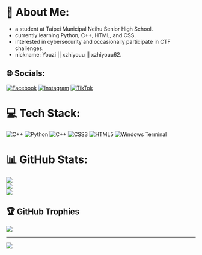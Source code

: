 # 💫 About Me:
- a student at Taipei Municipal Neihu Senior High School.
- currently learning Python, C++, HTML, and CSS.
- interested in cybersecurity and occasionally participate in CTF challenges.
- nickname: Youzi || xzhiyouu || xzhiyouu62.


## 🌐 Socials:
[![Facebook](https://img.shields.io/badge/Facebook-%231877F2.svg?logo=Facebook&logoColor=white)](https://www.facebook.com/profile.php?id=100023965009972) [![Instagram](https://img.shields.io/badge/Instagram-%23E4405F.svg?logo=Instagram&logoColor=white)](https://instagram.com/xzhiyouu) [![TikTok](https://img.shields.io/badge/TikTok-%23000000.svg?logo=TikTok&logoColor=white)](https://tiktok.com/@xzhiyouuu) 

# 💻 Tech Stack:
![C++](https://img.shields.io/badge/c++-%2300599C.svg?style=for-the-badge&logo=c%2B%2B&logoColor=white) ![Python](https://img.shields.io/badge/python-3670A0?style=for-the-badge&logo=python&logoColor=ffdd54) ![C++](https://img.shields.io/badge/c++-%2300599C.svg?style=for-the-badge&logo=c%2B%2B&logoColor=white) ![CSS3](https://img.shields.io/badge/css3-%231572B6.svg?style=for-the-badge&logo=css3&logoColor=white) ![HTML5](https://img.shields.io/badge/html5-%23E34F26.svg?style=for-the-badge&logo=html5&logoColor=white) ![Windows Terminal](https://img.shields.io/badge/Windows%20Terminal-%234D4D4D.svg?style=for-the-badge&logo=windows-terminal&logoColor=white)
# 📊 GitHub Stats:
![](https://github-readme-stats.vercel.app/api?username=xzhiyouu62&theme=dark&hide_border=false&include_all_commits=true&count_private=true)<br/>
![](https://github-readme-streak-stats.herokuapp.com/?user=xzhiyouu62&theme=dark&hide_border=false)<br/>
![](https://github-readme-stats.vercel.app/api/top-langs/?username=xzhiyouu62&theme=dark&hide_border=false&include_all_commits=true&count_private=true&layout=compact)

## 🏆 GitHub Trophies
![](https://github-profile-trophy.vercel.app/?username=xzhiyouu62&theme=radical&no-frame=false&no-bg=false&margin-w=4)

---
[![](https://visitcount.itsvg.in/api?id=xzhiyouu62&icon=0&color=0)](https://visitcount.itsvg.in)
